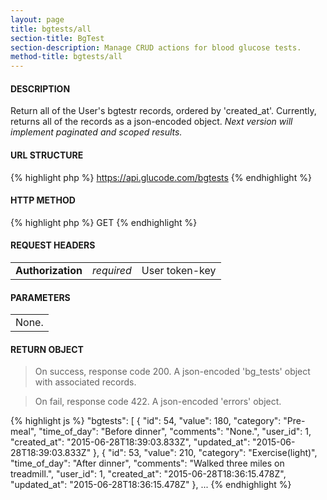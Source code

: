 ```yaml
---
layout: page
title: bgtests/all
section-title: BgTest
section-description: Manage CRUD actions for blood glucose tests.
method-title: bgtests/all
---
```


#### DESCRIPTION
<p class="message">Return all of the User's bgtestr records, ordered by 'created_at'. Currently, returns all of the records as a json-encoded object. <em>Next version will implement paginated and scoped results.</em></p>

#### URL STRUCTURE
{% highlight php %}
https://api.glucode.com/bgtests
{% endhighlight %}

#### HTTP METHOD
{% highlight php %}
GET
{% endhighlight %}

#### REQUEST HEADERS
<table>
  <tbody>
    <tr>
      <td><strong>Authorization</strong></td>
      <td><em>required</em></td>
      <td>User token-key</td>
    </tr>
  </tbody>
</table>

#### PARAMETERS
<table>
  <tbody>
    <tr>
      <td>None.</td>
    </tr>
  </tbody>
</table>

#### RETURN OBJECT
>On success, response code 200. A json-encoded 'bg_tests' object with associated records.

>On fail, response code 422. A json-encoded 'errors' object.

{% highlight js %}
"bgtests": [
        {
            "id": 54,
            "value": 180,
            "category": "Pre-meal",
            "time_of_day": "Before dinner",
            "comments": "None.",
            "user_id": 1,
            "created_at": "2015-06-28T18:39:03.833Z",
            "updated_at": "2015-06-28T18:39:03.833Z"
        },
        {
            "id": 53,
            "value": 210,
            "category": "Exercise(light)",
            "time_of_day": "After dinner",
            "comments": "Walked three miles on treadmill.",
            "user_id": 1,
            "created_at": "2015-06-28T18:36:15.478Z",
            "updated_at": "2015-06-28T18:36:15.478Z"
        },
...
{% endhighlight %}
